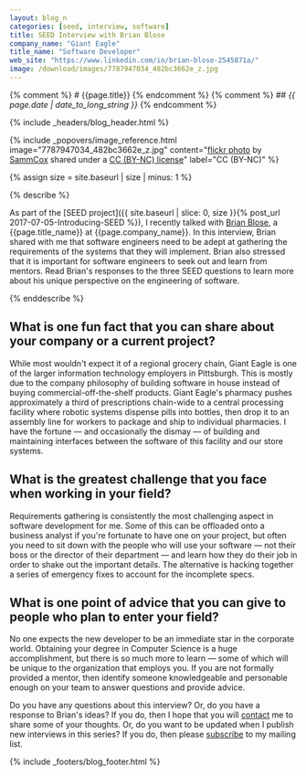 ```yaml
---
layout: blog_n
categories: [seed, interview, software]
title: SEED Interview with Brian Blose
company_name: "Giant Eagle"
title_name: "Software Developer"
web_site: "https://www.linkedin.com/in/brian-blose-2545871a/"
image: /download/images/7787947034_482bc3662e_z.jpg
---
```


{% comment %} # {{page.title}} {% endcomment %}
{% comment %} ## <em>{{ page.date | date_to_long_string }}</em> {% endcomment %}

{% include _headers/blog_header.html %}

<!-- Include header image -->
{% include _popovers/image_reference.html image="7787947034_482bc3662e_z.jpg" content="<a title='Glass, Stained' href='https://flickr.com/photos/sammcox/7787947034'>flickr photo</a> by <a href='https://flickr.com/people/sammcox'>SammCox</a> shared under a <a href='https://creativecommons.org/licenses/by-nc/2.0/'>CC (BY-NC) license</a>" label="CC (BY-NC)" %}

{% assign size = site.baseurl | size | minus: 1 %}

{% describe %}

As part of the [SEED project]({{ site.baseurl | slice: 0, size }}{% post_url
2017-07-05-Introducing-SEED %}), I recently talked with [Brian
Blose]({{page.web_site}}), a {{page.title_name}} at {{page.company_name}}. In
this interview, Brian shared with me that software engineers need to be adept
at gathering the requirements of the systems that they will implement. Brian
also stressed that it is important for software engineers to seek out and learn
from mentors. Read Brian's responses to the three SEED questions to learn more
about his unique perspective on the engineering of software.

{% enddescribe %}

## What is one fun fact that you can share about your company or a current project?

While most wouldn't expect it of a regional grocery chain, Giant Eagle is one
of the larger information technology employers in Pittsburgh. This is mostly
due to the company philosophy of building software in house instead of buying
commercial-off-the-shelf products. Giant Eagle's pharmacy pushes approximately
a third of prescriptions chain-wide to a central processing facility where
robotic systems dispense pills into bottles, then drop it to an assembly line
for workers to package and ship to individual pharmacies. I have the fortune
&mdash; and occasionally the dismay &mdash; of building and maintaining
interfaces between the software of this facility and our store systems.

## What is the greatest challenge that you face when working in your field?

Requirements gathering is consistently the most challenging aspect in software
development for me. Some of this can be offloaded onto a business analyst if
you're fortunate to have one on your project, but often you need to sit down
with the people who will use your software &mdash; not their boss or the
director of their department &mdash; and learn how they do their job in order
to shake out the important details. The alternative is hacking together a
series of emergency fixes to account for the incomplete specs.

## What is one point of advice that you can give to people who plan to enter your field?

No one expects the new developer to be an immediate star in the corporate
world. Obtaining your degree in Computer Science is a huge accomplishment, but
there is so much more to learn &mdash; some of which will be unique to the
organization that employs you. If you are not formally provided a mentor, then
identify someone knowledgeable and personable enough on your team to answer
questions and provide advice.

Do you have any questions about this interview? Or, do you have a response to
Brian's ideas? If you do, then I hope that you will
[contact]({{site.baseurl}}contact/) me to share some of your thoughts. Or, do
you want to be updated when I publish new interviews in this series? If you do,
then please [subscribe]({{site.baseurl}}support/) to my mailing list.

{% include _footers/blog_footer.html %}
